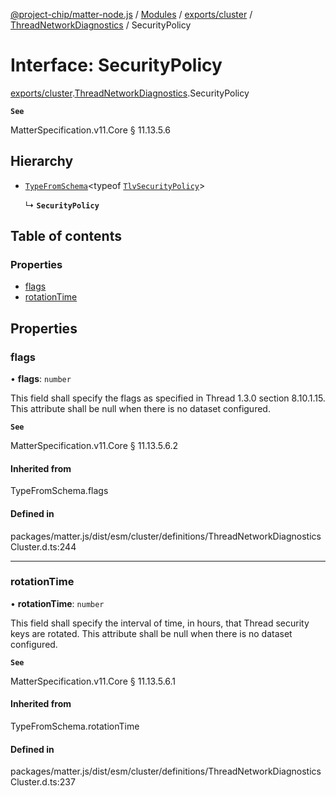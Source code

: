 [@project-chip/matter-node.js](../README.md) / [Modules](../modules.md) / [exports/cluster](../modules/exports_cluster.md) / [ThreadNetworkDiagnostics](../modules/exports_cluster.ThreadNetworkDiagnostics.md) / SecurityPolicy

# Interface: SecurityPolicy

[exports/cluster](../modules/exports_cluster.md).[ThreadNetworkDiagnostics](../modules/exports_cluster.ThreadNetworkDiagnostics.md).SecurityPolicy

**`See`**

MatterSpecification.v11.Core § 11.13.5.6

## Hierarchy

- [`TypeFromSchema`](../modules/exports_tlv.md#typefromschema)\<typeof [`TlvSecurityPolicy`](../modules/exports_cluster.ThreadNetworkDiagnostics.md#tlvsecuritypolicy)\>

  ↳ **`SecurityPolicy`**

## Table of contents

### Properties

- [flags](exports_cluster.ThreadNetworkDiagnostics.SecurityPolicy.md#flags)
- [rotationTime](exports_cluster.ThreadNetworkDiagnostics.SecurityPolicy.md#rotationtime)

## Properties

### flags

• **flags**: `number`

This field shall specify the flags as specified in Thread 1.3.0 section 8.10.1.15. This attribute shall be
null when there is no dataset configured.

**`See`**

MatterSpecification.v11.Core § 11.13.5.6.2

#### Inherited from

TypeFromSchema.flags

#### Defined in

packages/matter.js/dist/esm/cluster/definitions/ThreadNetworkDiagnosticsCluster.d.ts:244

___

### rotationTime

• **rotationTime**: `number`

This field shall specify the interval of time, in hours, that Thread security keys are rotated. This
attribute shall be null when there is no dataset configured.

**`See`**

MatterSpecification.v11.Core § 11.13.5.6.1

#### Inherited from

TypeFromSchema.rotationTime

#### Defined in

packages/matter.js/dist/esm/cluster/definitions/ThreadNetworkDiagnosticsCluster.d.ts:237
